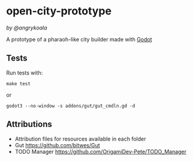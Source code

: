 # open-city-prototype
_by @angrykoala_    

A prototype of a pharaoh-like city builder made with [Godot](https://godotengine.org/)

## Tests

Run tests with:
```
make test
```
or
```
godot3 --no-window -s addons/gut/gut_cmdln.gd -d
```


## Attributions
* Attribution files for resources available in each folder
* Gut <https://github.com/bitwes/Gut>
* TODO Manager <https://github.com/OrigamiDev-Pete/TODO_Manager>
